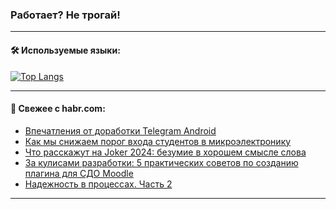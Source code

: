 ### Работает? Не трогай!

---
<!--
#### 🛠️ Technical stack:

![Java](https://img.shields.io/badge/Java-informational?logo=Oracle&style=flat&logoColor=white&color=FF4500)
![Kotlin](https://img.shields.io/badge/Kotlin-informational?logo=Kotlin&style=flat&logoColor=white&color=774D97)
![TS](https://img.shields.io/badge/TypeScript-informational?logo=typeScript&style=flat&logoColor=black&color=017acc)
![Python](https://img.shields.io/badge/Python-informational?logo=Python&style=flat&logoColor=black&color=ffdd54) <br>
![Spring](https://img.shields.io/badge/Spring-informational?logo=Spring&style=flat&logoColor=white&color=6DB33F) 
![SpringBoot](https://img.shields.io/badge/SpringBoot-informational?logo=SpringBoot&style=flat&logoColor=white&color=6DB33F)
![Nest](https://img.shields.io/badge/NestJS-informational?logo=NestJS&style=flat&logoColor=white&color=E0234E) 
![NodeJS](https://img.shields.io/badge/NodeJS-informational?logo=node.js&style=flat&logoColor=white&color=70A760)<br>
![PostgreSQL](https://img.shields.io/badge/PostgreSQL-informational?logo=PostgreSQL&style=flat&logoColor=white&color=DAA520)
![MongoDB](https://img.shields.io/badge/MongoDB-informational?logo=MongoDB&style=flat&logoColor=white&color=870000)
![Apache](https://img.shields.io/badge/Apache-informational?logo=apache&style=flat&logoColor=white&color=f74e28)

___ 
-->

#### 🛠️ Используемые языки:

[![Top Langs](https://github-readme-stats-u2qms2cxw-advtsettinggmailcoms-projects.vercel.app/api/top-langs/?username=zloylis&langs_count=10&hide_title=true&title_color=e6edf3&size_weight=0.5&count_weight=0.5&layout=compact&hide_progress=true&hide_border=true&theme=dracula)](https://github.com/zloylis)

<!---


####  :octocat:&nbsp;&nbsp; Статистика:

![GitHub stats](https://github-readme-stats-u2qms2cxw-advtsettinggmailcoms-projects.vercel.app/api?username=zloylis&show_icons=true&hide_border=true&theme=dracula&title_color=e6edf3&include_all_commits=true&count_private=true&hide_rank=false&hide_title=true&rank_icon=github)
-->
---

#### 💬 Свежее с habr.com:

<!-- BLOG-POST-LIST:START -->
- [Впечатления от доработки Telegram Android](https://habr.com/ru/articles/842618/?utm_source=habrahabr&utm_medium=rss&utm_campaign=842618)
- [Как мы снижаем порог входа студентов в микроэлектронику](https://habr.com/ru/companies/aquarius/articles/846628/?utm_source=habrahabr&utm_medium=rss&utm_campaign=846628)
- [Что расскажут на Joker 2024: безумие в хорошем смысле слова](https://habr.com/ru/companies/jugru/articles/845372/?utm_source=habrahabr&utm_medium=rss&utm_campaign=845372)
- [За кулисами разработки: 5 практических советов по созданию плагина для СДО Moodle](https://habr.com/ru/companies/ispring/articles/846596/?utm_source=habrahabr&utm_medium=rss&utm_campaign=846596)
- [Надежность в процессах. Часть 2](https://habr.com/ru/articles/846592/?utm_source=habrahabr&utm_medium=rss&utm_campaign=846592)
<!-- BLOG-POST-LIST:END -->

---
